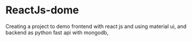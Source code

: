 # ReactJs-dome
Creating a project to demo frontend with react js and using material ui, and backend as python fast api with mongodb,
